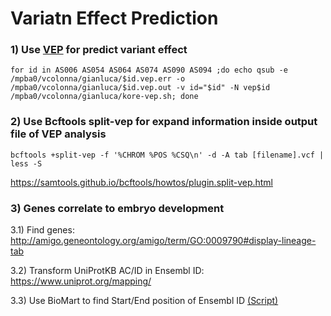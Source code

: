 # Variatn Effect Prediction

### 1) Use [VEP](kore-vep.sh) for predict variant effect 
```
for id in AS006 AS054 AS064 AS074 AS090 AS094 ;do echo qsub -e /mpba0/vcolonna/gianluca/$id.vep.err -o /mpba0/vcolonna/gianluca/$id.vep.out -v id="$id" -N vep$id /mpba0/vcolonna/gianluca/kore-vep.sh; done
```
### 2) Use Bcftools split-vep for expand information inside output file of VEP analysis
```
bcftools +split-vep -f '%CHROM %POS %CSQ\n' -d -A tab [filename].vcf | less -S
```
https://samtools.github.io/bcftools/howtos/plugin.split-vep.html

### 3) Genes correlate to embryo development 

3.1) Find genes: http://amigo.geneontology.org/amigo/term/GO:0009790#display-lineage-tab  

3.2) Transform UniProtKB AC/ID in Ensembl ID: https://www.uniprot.org/mapping/

3.3) Use BioMart to find Start/End position of Ensembl ID [(Script)](biomartScript/biomaRt.R)


